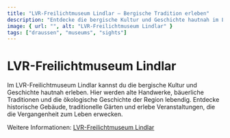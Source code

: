 ```yaml
---
title: "LVR-Freilichtmuseum Lindlar – Bergische Tradition erleben"
description: "Entdecke die bergische Kultur und Geschichte hautnah im LVR-Freilichtmuseum Lindlar."
image: { url: "", alt: "LVR-Freilichtmuseum Lindlar" }
tags: ["draussen", "museums", "sights"]
---
```


# LVR-Freilichtmuseum Lindlar

Im LVR-Freilichtmuseum Lindlar kannst du die bergische Kultur und Geschichte hautnah erleben. Hier werden alte Handwerke, bäuerliche Traditionen und die ökologische Geschichte der Region lebendig. Entdecke historische Gebäude, traditionelle Gärten und erlebe Veranstaltungen, die die Vergangenheit zum Leben erwecken.

Weitere Informationen: [LVR-Freilichtmuseum Lindlar](https://freilichtmuseum-lindlar.lvr.de/de/startseite.html)

